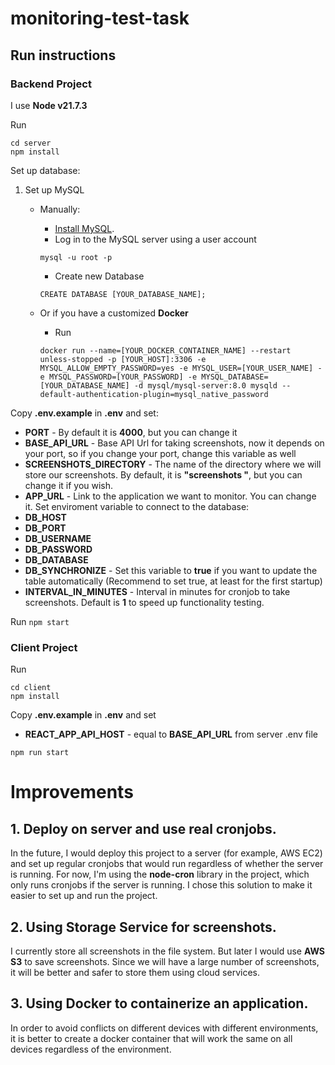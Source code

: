# monitoring-test-task
## Run instructions
### Backend Project

I use **Node v21.7.3**

Run

```
cd server
npm install
```

Set up database:

1. Set up MySQL 
    - Manually:
        - [Install MySQL](https://dev.mysql.com/doc/mysql-installation-excerpt/8.0/en/).
        - Log in to the MySQL server using a user account

        ```
        mysql -u root -p
        ```
        - Create new Database
        
        ```
        CREATE DATABASE [YOUR_DATABASE_NAME];
        ```
    - Or if you have a customized **Docker**
        - Run 
        ```
        docker run --name=[YOUR_DOCKER_CONTAINER_NAME] --restart unless-stopped -p [YOUR_HOST]:3306 -e MYSQL_ALLOW_EMPTY_PASSWORD=yes -e MYSQL_USER=[YOUR_USER_NAME] -e MYSQL_PASSWORD=[YOUR_PASSWORD] -e MYSQL_DATABASE=[YOUR_DATABASE_NAME] -d mysql/mysql-server:8.0 mysqld --default-authentication-plugin=mysql_native_password
        ```

Copy **.env.example** in **.env** and set:

* **PORT** - By default it is **4000**, but you can change it
* **BASE_API_URL** - Base API Url for taking screenshots, now it depends on your port, so if you change your port, change this variable as well
* **SCREENSHOTS_DIRECTORY** - The name of the directory where we will store our screenshots. By default, it is **"screenshots "**, but you can change it if you wish.
* **APP_URL** - Link to the application we want to monitor. You can change it.
    Set enviroment variable to connect to the database:
* **DB_HOST**
* **DB_PORT**
* **DB_USERNAME**
* **DB_PASSWORD**
* **DB_DATABASE**
* **DB_SYNCHRONIZE** - Set this variable to **true** if you want to update the table automatically (Recommend to set true, at least for the first startup)
* **INTERVAL_IN_MINUTES** - Interval in minutes for cronjob to take screenshots. Default is **1** to speed up functionality testing.

Run
```npm start```

### Client Project

Run

```
cd client
npm install
```

Copy **.env.example** in **.env** and set 
* **REACT_APP_API_HOST** - equal to **BASE_API_URL** from server .env file

```npm run start```

# Improvements

## 1. Deploy on server and use real cronjobs.
In the future, I would deploy this project to a server (for example, AWS EC2) and set up regular cronjobs that would run regardless of whether the server is running. 
For now, I'm using the **node-cron** library in the project, which only runs cronjobs if the server is running. I chose this solution to make it easier to set up and run the project.

## 2. Using Storage Service for screenshots.
I currently store all screenshots in the file system.
But later I would use **AWS S3** to save screenshots. Since we will have a large number of screenshots, it will be better and safer to store them using cloud services.

## 3. Using Docker to containerize an application. 
In order to avoid conflicts on different devices with different environments, it is better to create a docker container that will work the same on all devices regardless of the environment.